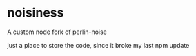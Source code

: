 # noisiness
A custom node fork of perlin-noise

just a place to store the code, since it broke my last npm update
